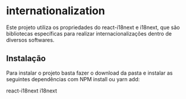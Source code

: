 # internationalization

Este projeto utiliza os propriedades do react-i18next e i18next, que são bibliotecas específicas
para realizar internacionalizações dentro de diversos softwares.

## Instalação

Para instalar o projeto basta fazer o download da pasta e instalar as seguintes dependências com NPM install ou yarn add:

react-i18next
i18next

